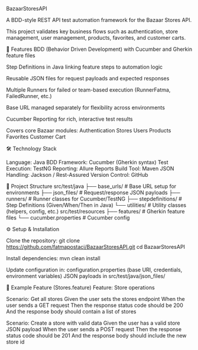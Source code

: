 BazaarStoresAPI

A BDD-style REST API test automation framework for the Bazaar Stores API.

This project validates key business flows such as authentication, store management, user management, products, favorites, and customer carts.

📌 Features
BDD (Behavior Driven Development) with Cucumber and Gherkin feature files

Step Definitions in Java linking feature steps to automation logic

Reusable JSON files for request payloads and expected responses

Multiple Runners for failed or team-based execution (RunnerFatma, FailedRunner, etc.)

Base URL managed separately for flexibility across environments

Cucumber Reporting for rich, interactive test results


Covers core Bazaar modules:
Authentication
Stores
Users
Products
Favorites
Customer Cart

🛠️ Technology Stack

Language: Java
BDD Framework: Cucumber (Gherkin syntax)
Test Execution: TestNG
Reporting: Allure Reports
Build Tool: Maven
JSON Handling: Jackson / Rest-Assured
Version Control: GitHub


📂 Project Structure
src/test/java
├── base_urls/                # Base URL setup for environments
├── json_files/               # Request/response JSON payloads
├── runners/                  # Runner classes for Cucumber/TestNG
├── stepdefinitions/          # Step Definitions (Given/When/Then in Java)
└── utilities/                # Utility classes (helpers, config, etc.)
src/test/resources
├── features/                 # Gherkin feature files
└── cucumber.properties       # Cucumber config


⚙️ Setup & Installation

Clone the repository:
git clone https://github.com/fatmapostaci/BazaarStoresAPI.git
cd BazaarStoresAPI

Install dependencies:
mvn clean install

Update configuration in:
configuration.properties (base URI, credentials, environment variables)
JSON payloads in src/test/java/json_files/

🧪 Example Feature (Stores.feature)
Feature: Store operations

  Scenario: Get all stores
    Given the user sets the stores endpoint
    When the user sends a GET request
    Then the response status code should be 200
    And the response body should contain a list of stores

  Scenario: Create a store with valid data
    Given the user has a valid store JSON payload
    When the user sends a POST request
    Then the response status code should be 201
    And the response body should include the new store id

